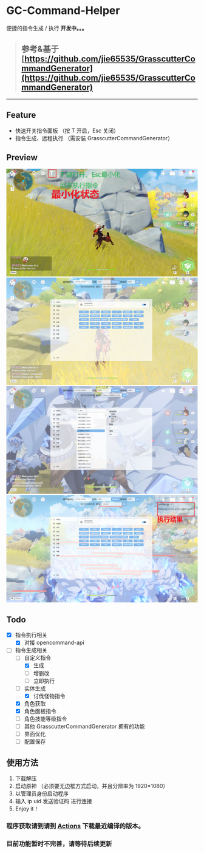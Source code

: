 # GC-Command-Helper

便捷的指令生成 / 执行   **开发中。。。**

> ## 参考&基于 [https://github.com/jie65535/GrasscutterCommandGenerator](https://github.com/jie65535/GrasscutterCommandGenerator)
------

## Feature

 + 快速开关指令面板 （按 T 开启，Esc 关闭） 
 + 指令生成、远程执行 （需安装 GrasscutterCommandGenerator）


## Preview

![](Preview\mined.png)
![](Preview\connect.png)
![](Preview\spawn.png)
![](Preview\run_result.png)




## Todo
  - [x] 指令执行相关
    - [x] 对接 opencommand-api 
  - [ ] 指令生成相关 
    - [ ] 自定义指令
      - [x] 生成
      - [ ] 增删改
      - [ ] 立即执行
    - [ ] 实体生成
      - [x] 讨伐怪物指令
    - [x] 角色获取
    - [x] 角色面板指令
    - [ ] 角色技能等级指令
    - [ ] 其他 GrasscutterCommandGenerator 拥有的功能
    - [ ] 界面优化
    - [ ] 配置保存

## 使用方法
  1. 下载解压
  2. 启动原神 （必须要无边框方式启动，并且分辨率为 1920*1080） 
  3. 以管理员身份启动程序
  4. 输入 ip uid 发送验证码 进行连接
  5. Enjoy it！

### 程序获取请到请到 [Actions](https://github.com/SwetyCore/GC-Command-Helper/actions) 下载最近编译的版本。

### 目前功能暂时不完善，请等待后续更新

